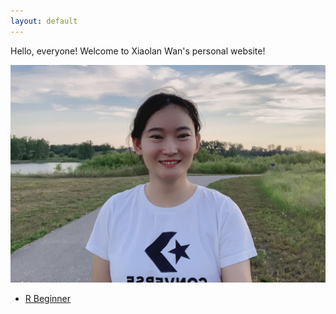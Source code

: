 ```yaml
---
layout: default
---
```

Hello, everyone! Welcome to Xiaolan Wan's personal website!


    
![](img/xiaolan.jpeg)<!-- -->


+ [R Beginner](https://bookdown.org/xiaolanlan166/Rbeginner/)